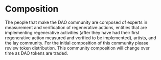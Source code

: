 # Composition

The people that make the DAO community are composed of experts in measurement and verification of regenerative actions, entities that are implementing regenerative activities (after they have had their first regenerative action measured and verified to be implemented), artists, and the lay community. For the initial composition of this community please review token distribution. This community composition will change over time as DAO tokens are traded.
